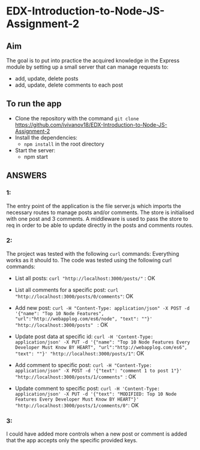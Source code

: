 # EDX-Introduction-to-Node-JS-Assignment-2

## Aim
The goal is to put into practice the acquired knowledge in the Express module by setting up a small server that can manage requests to:
- add, update, delete posts
- add, update, delete comments to each post

## To run the app
- Clone the repository with the command `git clone` https://github.com/ivivanov18/EDX-Introduction-to-Node-JS-Assignment-2
- Install the dependencies:
    - `npm install` in the root directory
- Start the server:
    - npm start

## ANSWERS
### 1: 
The entry point of the application is the file server.js which imports the necessary routes to manage posts and/or comments. The store is initialised with one post and 3 comments. A middleware is used to pass the store to req in order to be able to update directly in the posts and comments routes.

### 2:
The project was tested with the following `curl` commands:
Everything works as it should to.
The code was tested using the following curl commands:
- List all posts: `curl "http://localhost:3000/posts/"` : OK

- List all comments for a specific post: `curl "http://localhost:3000/posts/0/comments"`: OK

- Add new post: `curl -H "Content-Type: application/json" -X POST -d '{"name": "Top 10 Node Features", "url":"http://webapplog.com/es6/node", "text": ""}'  "http://localhost:3000/posts" ` : OK

- Update post data at specific id: `curl -H 'Content-Type: application/json' -X PUT -d '{"name": "Top 10 Node Features Every Developer Must Know BY HEART", "url":"http://webapplog.com/es6", "text": ""}' "http://localhost:3000/posts/1"`: OK

- Add comment to specific post: `curl -H "Content-Type: application/json" -X POST -d '{"text": "comment 1 to post 1"}'  "http://localhost:3000/posts/1/comments" `: OK

- Update comment to specific post: `curl -H 'Content-Type: application/json' -X PUT -d '{"text": "MODIFIED: Top 10 Node Features Every Developer Must Know BY HEART"}' "http://localhost:3000/posts/1/comments/0"`: OK

### 3:
I could have added more controls when a new post or comment is added that the app accepts only the specific provided keys.
